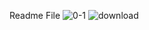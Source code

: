 Readme File
![0-1](https://github.com/JamalWali/Asgn2Prac/assets/47362745/d6794629-e623-4523-b9e8-803dbf93cf1d)
![download](https://github.com/JamalWali/Asgn2Prac/assets/47362745/f869ee0d-3e26-4126-8a03-8ba9ab351578)
